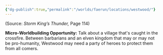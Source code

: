 ```yaml
---
{"dg-publish":true,"permalink":"/worlds/faerun/locations/westwood/"}
---
```



(Source: *Storm King’s Thunder,* Page 114)

**Micro-Worldbuilding Opportunity:** Talk about a village that's caught in the crossfire. Between barbarians and an elven kingdom that may or may not be pro-humanity, Westwood may need a party of heroes to protect them from all comers.
